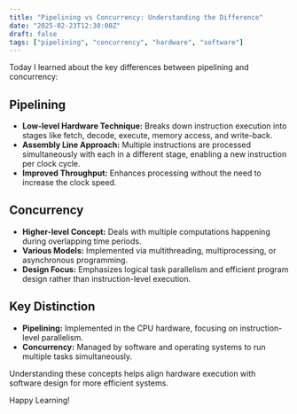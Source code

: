 ```yaml
---
title: "Pipelining vs Concurrency: Understanding the Difference"
date: "2025-02-23T12:30:00Z"
draft: false
tags: ["pipelining", "concurrency", "hardware", "software"]
---
```


Today I learned about the key differences between pipelining and concurrency:

## Pipelining

- **Low-level Hardware Technique:** Breaks down instruction execution into stages like fetch, decode, execute, memory access, and write-back.
- **Assembly Line Approach:** Multiple instructions are processed simultaneously with each in a different stage, enabling a new instruction per clock cycle.
- **Improved Throughput:** Enhances processing without the need to increase the clock speed.

## Concurrency

- **Higher-level Concept:** Deals with multiple computations happening during overlapping time periods.
- **Various Models:** Implemented via multithreading, multiprocessing, or asynchronous programming.
- **Design Focus:** Emphasizes logical task parallelism and efficient program design rather than instruction-level execution.

## Key Distinction

- **Pipelining:** Implemented in the CPU hardware, focusing on instruction-level parallelism.
- **Concurrency:** Managed by software and operating systems to run multiple tasks simultaneously.

Understanding these concepts helps align hardware execution with software design for more efficient systems.

Happy Learning!
